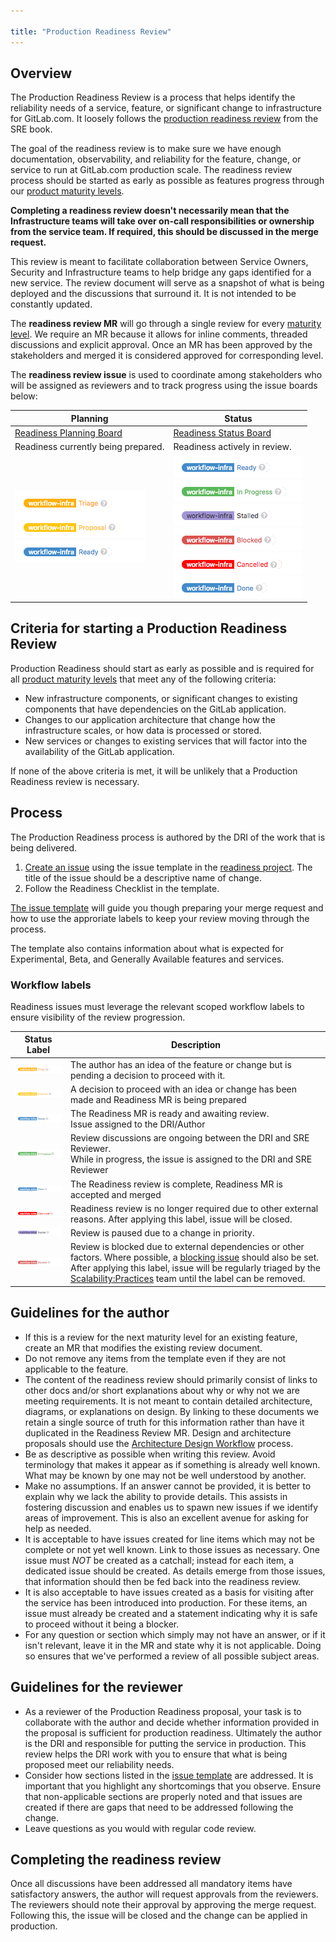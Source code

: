 ```yaml
---

title: "Production Readiness Review"
---
```


## Overview

The Production Readiness Review is a process that helps identify the reliability needs of a service, feature, or significant change to infrastructure for GitLab.com.
It loosely follows the [production readiness review][google sre engagement] from the SRE book.

The goal of the readiness review is to make sure we have enough documentation, observability, and reliability for the feature, change, or service to run at GitLab.com production scale.
The readiness review process should be started as early as possible as features progress through our [product maturity levels][maturity levels].

**Completing a readiness review doesn't necessarily mean that the Infrastructure teams will take over on-call responsibilities or ownership from the service team. If required, this should be discussed in the merge request.**

This review is meant to facilitate collaboration between Service Owners, Security and Infrastructure teams to help bridge any gaps identified for a new service.
The review document will serve as a snapshot of what is being deployed and the discussions that surround it.
It is not intended to be constantly updated.

The **readiness review MR** will go through a single review for every [maturity level][maturity levels].
We require an MR because it allows for inline comments, threaded discussions and explicit approval.
Once an MR has been approved by the stakeholders and merged it is considered approved for corresponding level.

The **readiness review issue** is used to coordinate among stakeholders who will be assigned as reviewers and to track progress using the issue boards below:

| **Planning** | **Status**|
|--------------|-------------|
| [Readiness Planning Board](https://gitlab.com/gitlab-com/gl-infra/readiness/-/boards/7418781) | [Readiness Status Board](https://gitlab.com/gitlab-com/gl-infra/readiness/-/boards/5177836) |
| Readiness currently being prepared. | Readiness actively in review. |
| ![Triage](../team/scalability/img/label-triage.png)	<br/>![Proposal](../team/scalability/img/label-proposal.png) <br/>![Ready](../team/scalability/img/label-ready.png) | ![Ready](../team/scalability/img/label-ready.png) <br/>![In Progress](../team/scalability/img/label-in_progress.png) <br/>![Stalled](../team/scalability/img/label-stalled.png) <br/>![Blocked](../team/scalability/img/label-blocked.png) <br/>![Cancelled](../team/scalability/img/label-cancelled.png) <br/>![Done](../team/scalability/img/label-done.png)|

## Criteria for starting a Production Readiness Review

Production Readiness should start as early as possible and is required for all [product maturity levels][maturity levels] that meet any of the following criteria:
- New infrastructure components, or significant changes to existing components that have dependencies on the GitLab application.
- Changes to our application architecture that change how the infrastructure scales, or how data is processed or stored.
- New services or changes to existing services that will factor into the availability of the GitLab application.

If none of the above criteria is met, it will be unlikely that a Production Readiness review is necessary.

## Process

The Production Readiness process is authored by the DRI of the work that is being delivered.

1. [Create an issue][new issue] using the issue template in the [readiness project](https://gitlab.com/gitlab-com/gl-infra/readiness). The title of the issue should be a descriptive name of change.
2. Follow the Readiness Checklist in the template.

[The issue template](https://gitlab.com/gitlab-com/gl-infra/readiness/-/blob/master/.gitlab/issue_templates/production_readiness.md?ref_type=heads) will guide you though preparing your merge request and how to use the approriate labels to keep your review moving through the process. 

The template also contains information about what is expected for Experimental, Beta, and Generally Available features and services. 

### Workflow labels

Readiness issues must leverage the relevant scoped workflow labels to ensure visibility of the review progression. 

| Status Label | Description |
| ----------- | ----------- |
| ![Triage](../team/scalability/img/label-triage.png) | The author has an idea of the feature or change but is pending a decision to proceed with it. |
| ![Proposal](../team/scalability/img/label-proposal.png) | A decision to proceed with an idea or change has been made and Readiness MR is being prepared  |
| ![Ready](../team/scalability/img/label-ready.png) | The Readiness MR is ready and awaiting review. <br/>Issue assigned to the DRI/Author |
| ![In Progress](../team/scalability/img/label-in_progress.png) | Review discussions are ongoing between the DRI and SRE Reviewer. <br/>While in progress, the issue is assigned to the DRI and SRE Reviewer|
| ![Done](../team/scalability/img/label-done.png) | The Readiness review is complete, Readiness MR is accepted and merged |
| ![Cancelled](../team/scalability/img/label-cancelled.png) | Readiness review is no longer required due to other external reasons. After applying this label, issue will be closed. |
| ![Stalled](../team/scalability/img/label-stalled.png) | Review is paused due to a change in priority.|
| ![Blocked](../team/scalability/img/label-blocked.png) | Review is blocked due to external dependencies or other factors. Where possible, a [blocking issue](https://docs.gitlab.com/ee/user/project/issues/related_issues.html) should also be set. After applying this label, issue will be regularly triaged by the [Scalability:Practices](../team/scalability/practices) team until the label can be removed. |

## Guidelines for the author

- If this is a review for the next maturity level for an existing feature, create an MR that modifies the existing review document.
- Do not remove any items from the template even if they are not applicable to the feature.
- The content of the readiness review should primarily consist of links to other docs and/or short explanations about why or why not we are meeting requirements.
  It is not meant to contain detailed architecture, diagrams, or explanations on design. By linking to these documents we retain a single source of truth for this information rather than have it duplicated in the Readiness Review MR.
  Design and architecture proposals should use the [Architecture Design Workflow][architecture workflow] process.
- Be as descriptive as possible when writing this review. Avoid terminology that makes it appear as if something is already well known.
  What may be known by one may not be well understood by another.
- Make no assumptions. If an answer cannot be provided, it is better to explain why we lack the ability to provide details.
  This assists in fostering discussion and enables us to spawn new issues if we identify areas of improvement.
  This is also an excellent avenue for asking for help as needed.
- It is acceptable to have issues created for line items which may not be complete or not yet well known.
  Link to those issues as necessary. One issue must _NOT_ be created as a catchall;
  instead for each item, a dedicated issue should be created. As details emerge from those issues, that information should then be fed back into the readiness review.
- It is also acceptable to have issues created as a basis for visiting after the service has been introduced into production.
  For these items, an issue must already be created and a statement indicating why it is safe to proceed without it being a blocker.
- For any question or section which simply may not have an answer, or if it isn't relevant, leave it in the MR and state why it is not applicable.
  Doing so ensures that we've performed a review of all possible subject areas.

## Guidelines for the reviewer

- As a reviewer of the Production Readiness proposal,
  your task is to collaborate with the author and decide whether information provided in the proposal is sufficient for production readiness.
  Ultimately the author is the DRI and responsible for putting the service in production.
  This review helps the DRI work with you to ensure that what is being proposed meet our reliability needs.
- Consider how sections listed in the [issue template][] are addressed.
  It is important that you highlight any shortcomings that you observe.
  Ensure that non-applicable sections are properly noted and that issues are created if there are gaps that need to be addressed following the change.
- Leave questions as you would with regular code review.

## Completing the readiness review

Once all discussions have been addressed all mandatory items have satisfactory answers, the author will request approvals from the reviewers.
The reviewers should note their approval by approving the merge request.
Following this, the issue will be closed and the change can be applied in production.


[new issue]: https://gitlab.com/gitlab-com/gl-infra/readiness/-/issues/new?issuable_template=production_readiness
[readiness project]: https://gitlab.com/gitlab-com/gl-infra/readiness
[issue template]: https://gitlab.com/gitlab-com/gl-infra/readiness/blob/master/.gitlab/issue_templates/production_readiness.md
[example template]: https://gitlab.com/gitlab-com/gl-infra/readiness/blob/master/.gitlab/issue_templates/production_readiness.md#readiness-mr-template
[maturity levels]: https://docs.gitlab.com/ee/policy/experiment-beta-support.html
[google sre engagement]: https://sre.google/sre-book/evolving-sre-engagement-model/
[architecture workflow]: https://about.gitlab.com/handbook/engineering/architecture/workflow/
[issue board]: https://gitlab.com/gitlab-com/gl-infra/readiness/-/boards/5177836
